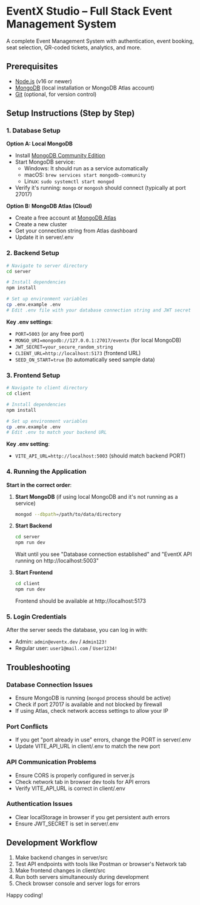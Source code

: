 # EventX Studio – Full Stack Event Management System

A complete Event Management System with authentication, event booking, seat selection, QR-coded tickets, analytics, and more.

## Prerequisites

- [Node.js](https://nodejs.org/) (v16 or newer)
- [MongoDB](https://www.mongodb.com/try/download/community) (local installation or MongoDB Atlas account)
- [Git](https://git-scm.com/downloads) (optional, for version control)

## Setup Instructions (Step by Step)

### 1. Database Setup

**Option A: Local MongoDB**
- Install [MongoDB Community Edition](https://www.mongodb.com/try/download/community)
- Start MongoDB service:
  - Windows: It should run as a service automatically
  - macOS: `brew services start mongodb-community`
  - Linux: `sudo systemctl start mongod`
- Verify it's running: `mongo` or `mongosh` should connect (typically at port 27017)

**Option B: MongoDB Atlas (Cloud)**
- Create a free account at [MongoDB Atlas](https://www.mongodb.com/cloud/atlas/register)
- Create a new cluster
- Get your connection string from Atlas dashboard
- Update it in server/.env

### 2. Backend Setup

```bash
# Navigate to server directory
cd server

# Install dependencies
npm install

# Set up environment variables
cp .env.example .env
# Edit .env file with your database connection string and JWT secret
```

**Key .env settings**:
- `PORT=5003` (or any free port)
- `MONGO_URI=mongodb://127.0.0.1:27017/eventx` (for local MongoDB)
- `JWT_SECRET=your_secure_random_string`
- `CLIENT_URL=http://localhost:5173` (frontend URL)
- `SEED_ON_START=true` (to automatically seed sample data)

### 3. Frontend Setup

```bash
# Navigate to client directory
cd client

# Install dependencies
npm install

# Set up environment variables
cp .env.example .env
# Edit .env to match your backend URL
```

**Key .env setting**:
- `VITE_API_URL=http://localhost:5003` (should match backend PORT)

### 4. Running the Application

**Start in the correct order**:

1. **Start MongoDB** (if using local MongoDB and it's not running as a service)
   ```bash
   mongod --dbpath=/path/to/data/directory
   ```

2. **Start Backend**
   ```bash
   cd server
   npm run dev
   ```
   Wait until you see "Database connection established" and "EventX API running on http://localhost:5003"

3. **Start Frontend**
   ```bash
   cd client
   npm run dev
   ```
   Frontend should be available at http://localhost:5173

### 5. Login Credentials

After the server seeds the database, you can log in with:
- Admin: `admin@eventx.dev` / `Admin123!`
- Regular user: `user1@mail.com` / `User1234!`

## Troubleshooting

### Database Connection Issues
- Ensure MongoDB is running (`mongod` process should be active)
- Check if port 27017 is available and not blocked by firewall
- If using Atlas, check network access settings to allow your IP

### Port Conflicts
- If you get "port already in use" errors, change the PORT in server/.env
- Update VITE_API_URL in client/.env to match the new port

### API Communication Problems
- Ensure CORS is properly configured in server.js
- Check network tab in browser dev tools for API errors
- Verify VITE_API_URL is correct in client/.env

### Authentication Issues
- Clear localStorage in browser if you get persistent auth errors
- Ensure JWT_SECRET is set in server/.env

## Development Workflow

1. Make backend changes in server/src
2. Test API endpoints with tools like Postman or browser's Network tab
3. Make frontend changes in client/src
4. Run both servers simultaneously during development
5. Check browser console and server logs for errors

Happy coding!
